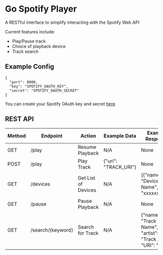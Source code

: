 Go Spotify Player
===

A RESTful interface to simplify interacting with the Spotify Web API

Current features include:

- Play/Pause track
- Choice of playback device
- Track search

Example Config
---
```
{
  "port": 8000,
  "key": "SPOTIFY_OAUTH_KEY",
  "secret": "SPOTIFY_OAUTH_SECRET"
}
```

You can create your Spotify OAuth key and secret [here](https://developer.spotify.com/my-applications/#!/applications)

REST API
---
| Method | Endpoint | Action          | Example Data          | Example Response |
|--------|----------|-----------------|-----------------------|------------------|
| GET    | /play    | Resume Playback | N/A                   | None             |
| POST   | /play    | Play Track      | {"uri": "TRACK_URI"}  | None             |
| GET    | /devices | Get List of Devices | N/A               | [{"name": "Device Name", "id": "xxxxxxxxx"}] |
| GET    | /pause   | Pause Playback  | N/A                   | None             |
| GET | /search/{keyword} | Search for Track | N/A            | {"name": "Track Name", "artist": "Track Artist", "URI": "xxx"} |
